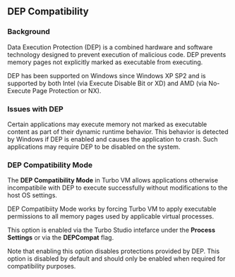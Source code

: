 ## DEP Compatibility

### Background

Data Execution Protection (DEP) is a combined hardware and software technology designed to prevent execution of malicious code. DEP prevents memory pages not explicitly marked as executable from executing.

DEP has been supported on Windows since Windows XP SP2 and is supported by both Intel (via Execute Disable Bit or XD) and AMD (via No-Execute Page Protection or NX).

### Issues with DEP

Certain applications may execute memory not marked as executable content as part of their dynamic runtime behavior. This behavior is detected by Windows if DEP is enabled and causes the application to crash. Such applications may require DEP to be disabled on the system. 

### DEP Compatibility Mode

The **DEP Compatibility Mode** in Turbo VM allows applications otherwise incompatibile with DEP to execute successfully without modifications to the host OS settings.

DEP Compatibiity Mode works by forcing Turbo VM to apply executable permissions to all memory pages used by applicable virtual processes.

This option is enabled via the Turbo Studio intefarce under the **Process Settings** or via the **DEPCompat** flag.

Note that enabling this option disables protections provided by DEP. This option is disabled by default and should only be enabled when required for compatibility purposes.
